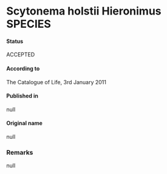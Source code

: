# Scytonema holstii Hieronimus SPECIES

#### Status
ACCEPTED

#### According to
The Catalogue of Life, 3rd January 2011

#### Published in
null

#### Original name
null

### Remarks
null